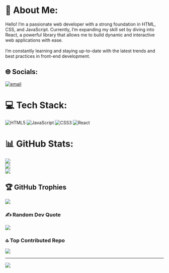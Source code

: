# 💫 About Me:
Hello! I’m a passionate web developer with a strong foundation in HTML, CSS, and JavaScript. Currently, I’m expanding my skill set by diving into React, a powerful library that allows me to build dynamic and interactive web applications with ease.<br><br>I’m constantly learning and staying up-to-date with the latest trends and best practices in front-end development.<br>


## 🌐 Socials:
[![email](https://img.shields.io/badge/Email-D14836?logo=gmail&logoColor=white)](mailto:Adamtadesse9@gmail.com) 

# 💻 Tech Stack:
![HTML5](https://img.shields.io/badge/html5-%23E34F26.svg?style=for-the-badge&logo=html5&logoColor=white) ![JavaScript](https://img.shields.io/badge/javascript-%23323330.svg?style=for-the-badge&logo=javascript&logoColor=%23F7DF1E) ![CSS3](https://img.shields.io/badge/css3-%231572B6.svg?style=for-the-badge&logo=css3&logoColor=white) ![React](https://img.shields.io/badge/react-%2320232a.svg?style=for-the-badge&logo=react&logoColor=%2361DAFB)
# 📊 GitHub Stats:
![](https://github-readme-stats.vercel.app/api?username=AdamTd&theme=blue_navy&hide_border=false&include_all_commits=true&count_private=true)<br/>
![](https://github-readme-streak-stats.herokuapp.com/?user=AdamTd&theme=blue_navy&hide_border=false)<br/>
![](https://github-readme-stats.vercel.app/api/top-langs/?username=AdamTd&theme=blue_navy&hide_border=false&include_all_commits=true&count_private=true&layout=compact)

## 🏆 GitHub Trophies
![](https://github-profile-trophy.vercel.app/?username=AdamTd&theme=radical&no-frame=false&no-bg=false&margin-w=4)

### ✍️ Random Dev Quote
![](https://quotes-github-readme.vercel.app/api?type=horizontal&theme=radical)

### 🔝 Top Contributed Repo
![](https://github-contributor-stats.vercel.app/api?username=AdamTd&limit=5&theme=dark&combine_all_yearly_contributions=true)

---
[![](https://visitcount.itsvg.in/api?id=AdamTd&icon=0&color=0)](https://visitcount.itsvg.in)

<!-- Proudly created with GPRM ( https://gprm.itsvg.in ) -->
